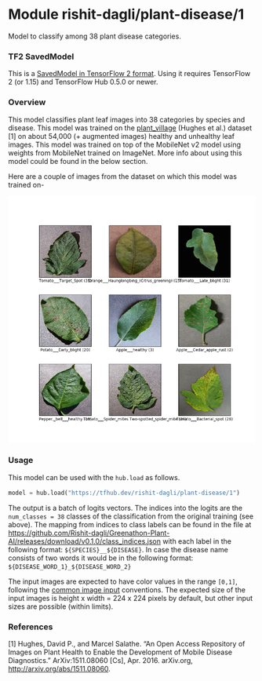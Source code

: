 # Module rishit-dagli/plant-disease/1
Model to classify among 38 plant disease categories.

<!-- task: image-classification -->
<!-- network-architecture: mobilenet -->
<!-- dataset: plant-village -->
<!-- fine-tunable: false -->
<!-- license: Apache-2.0 -->
<!-- format: saved_model_2 -->
<!-- asset-path: https://storage.googleapis.com/rishit-dagli/plant-disease-model/saved_model.tar.gz -->

### TF2 SavedModel
This is a [SavedModel in TensorFlow 2 format](https://www.tensorflow.org/hub/tf2_saved_model). Using it requires TensorFlow 2 (or 1.15) and TensorFlow Hub 0.5.0 or newer.

### Overview
This model classifies plant leaf images into 38 categories by species and disease. This model was trained on the [plant_village](https://www.tensorflow.org/datasets/catalog/plant_village) (Hughes et al.) dataset [1] on about 54,000 (+ augmented images) healthy and unhealthy leaf images. This model was trained on top of the MobileNet v2 model using weights from MobileNet trained on ImageNet. More info about using this model could be found in the below section.

Here are a couple of images from the dataset on which this model was trained on-

![](https://github.com/Rishit-dagli/Greenathon-Plant-AI/blob/main/media/dataset-examples.png)

### Usage
This model can be used with the `hub.load` as follows.

```py
model = hub.load("https://tfhub.dev/rishit-dagli/plant-disease/1")
```

The output is a batch of logits vectors. The indices into the logits are the `num_classes = 38` classes of the classification from the original training (see above). The mapping from indices to class labels can be found in the file at https://github.com/Rishit-dagli/Greenathon-Plant-AI/releases/download/v0.1.0/class_indices.json with each label in the following format: `${SPECIES}__${DISEASE}`. In case the disease name consists of two words it would be in the following format: `${DISEASE_WORD_1}_${DISEASE_WORD_2}`

The input images are expected to have color values in the range `[0,1]`, following the [common image input](https://www.tensorflow.org/hub/common_signatures/images#input) conventions. The expected size of the input images is height x width = 224 x 224 pixels by default, but other input sizes are possible (within limits).

### References

[1] Hughes, David P., and Marcel Salathe. “An Open Access Repository of Images on Plant Health to Enable the Development of Mobile Disease Diagnostics.” ArXiv:1511.08060 [Cs], Apr. 2016. arXiv.org, http://arxiv.org/abs/1511.08060.